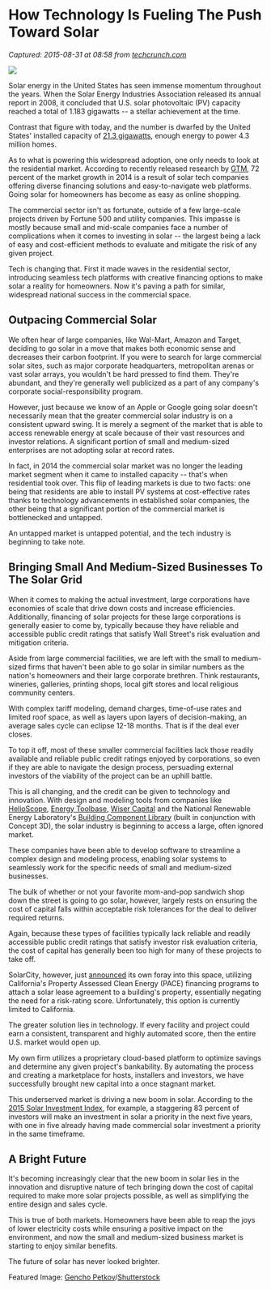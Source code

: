 # How Technology Is Fueling The Push Toward Solar

_Captured: 2015-08-31 at 08:58 from [techcrunch.com](http://techcrunch.com/2015/08/30/how-technology-is-fueling-the-push-toward-solar/)_

![](https://tctechcrunch2011.files.wordpress.com/2015/08/shutterstock_131369255.jpg?w=738)

Solar energy in the United States has seen immense momentum throughout the years. When the Solar Energy Industries Association released its annual report in 2008, it concluded that U.S. solar photovoltaic (PV) capacity reached a total of 1.183 gigawatts -- a stellar achievement at the time.

Contrast that figure with today, and the number is dwarfed by the United States' installed capacity of [21.3 gigawatts](http://www.seia.org/research-resources/us-solar-market-insight), enough energy to power 4.3 million homes.

As to what is powering this widespread adoption, one only needs to look at the residential market. According to recently released research by [GTM](http://www.greentechmedia.com/research/report/us-residential-solar-financing-2015-2020), 72 percent of the market growth in 2014 is a result of solar tech companies offering diverse financing solutions and easy-to-navigate web platforms. Going solar for homeowners has become as easy as online shopping.

The commercial sector isn't as fortunate, outside of a few large-scale projects driven by Fortune 500 and utility companies. This impasse is mostly because small and mid-scale companies face a number of complications when it comes to investing in solar -- the largest being a lack of easy and cost-efficient methods to evaluate and mitigate the risk of any given project.

Tech is changing that. First it made waves in the residential sector, introducing seamless tech platforms with creative financing options to make solar a reality for homeowners. Now it's paving a path for similar, widespread national success in the commercial space.

## Outpacing Commercial Solar

We often hear of large companies, like Wal-Mart, Amazon and Target, deciding to go solar in a move that makes both economic sense and decreases their carbon footprint. If you were to search for large commercial solar sites, such as major corporate headquarters, metropolitan arenas or vast solar arrays, you wouldn't be hard pressed to find them. They're abundant, and they're generally well publicized as a part of any company's corporate social-responsibility program.

However, just because we know of an Apple or Google going solar doesn't necessarily mean that the greater commercial solar industry is on a consistent upward swing. It is merely a segment of the market that is able to access renewable energy at scale because of their vast resources and investor relations. A significant portion of small and medium-sized enterprises are not adopting solar at record rates.

In fact, in 2014 the commercial solar market was no longer the leading market segment when it came to installed capacity -- that's when residential took over. This flip of leading markets is due to two facts: one being that residents are able to install PV systems at cost-effective rates thanks to technology advancements in established solar companies, the other being that a significant portion of the commercial market is bottlenecked and untapped.

An untapped market is untapped potential, and the tech industry is beginning to take note.

## Bringing Small And Medium-Sized Businesses To The Solar Grid

When it comes to making the actual investment, large corporations have economies of scale that drive down costs and increase efficiencies. Additionally, financing of solar projects for these large corporations is generally easier to come by, typically because they have reliable and accessible public credit ratings that satisfy Wall Street's risk evaluation and mitigation criteria.

Aside from large commercial facilities, we are left with the small to medium-sized firms that haven't been able to go solar in similar numbers as the nation's homeowners and their large corporate brethren. Think restaurants, wineries, galleries, printing shops, local gift stores and local religious community centers.

With complex tariff modeling, demand charges, time-of-use rates and limited roof space, as well as layers upon layers of decision-making, an average sales cycle can eclipse 12-18 months. That is if the deal ever closes.

To top it off, most of these smaller commercial facilities lack those readily available and reliable public credit ratings enjoyed by corporations, so even if they are able to navigate the design process, persuading external investors of the viability of the project can be an uphill battle.

This is all changing, and the credit can be given to technology and innovation. With design and modeling tools from companies like [HelioScope](https://helioscope.folsomlabs.com/), [Energy Toolbase](https://www.energytoolbase.com/), [Wiser Capital](http://www.wisercapital.com/) and the National Renewable Energy Laboratory's [Building Component Library](https://bcl.nrel.gov/about) (built in conjunction with Concept 3D), the solar industry is beginning to access a large, often ignored market.

These companies have been able to develop software to streamline a complex design and modeling process, enabling solar systems to seamlessly work for the specific needs of small and medium-sized businesses.

The bulk of whether or not your favorite mom-and-pop sandwich shop down the street is going to go solar, however, largely rests on ensuring the cost of capital falls within acceptable risk tolerances for the deal to deliver required returns.

Again, because these types of facilities typically lack reliable and readily accessible public credit ratings that satisfy investor risk evaluation criteria, the cost of capital has generally been too high for many of these projects to take off.

SolarCity, however, just [announced](http://www.solarcity.com/newsroom/press/solarcity-introduces-nation%E2%80%99s-most-affordable-solar-power-option-small-and-medium) its own foray into this space, utilizing California's Property Assessed Clean Energy (PACE) financing programs to attach a solar lease agreement to a building's property, essentially negating the need for a risk-rating score. Unfortunately, this option is currently limited to California.

The greater solution lies in technology. If every facility and project could earn a consistent, transparent and highly automated score, then the entire U.S. market would open up.

My own firm utilizes a proprietary cloud-based platform to optimize savings and determine any given project's bankability. By automating the process and creating a marketplace for hosts, installers and investors, we have successfully brought new capital into a once stagnant market.

This underserved market is driving a new boom in solar. According to the [2015 Solar Investment Index](https://www.wisercapital.com/about/blog-article/20), for example, a staggering 83 percent of investors will make an investment in solar a priority in the next five years, with one in five already having made commercial solar investment a priority in the same timeframe.

## A Bright Future

It's becoming increasingly clear that the new boom in solar lies in the innovation and disruptive nature of tech bringing down the cost of capital required to make more solar projects possible, as well as simplifying the entire design and sales cycle.

This is true of both markets. Homeowners have been able to reap the joys of lower electricity costs while ensuring a positive impact on the environment, and now the small and medium-sized business market is starting to enjoy similar benefits.

The future of solar has never looked brighter.

Featured Image: [Gencho Petkov](http://www.shutterstock.com/pic-131369255/stock-photo-power-plant-using-renewable-solar-energy-with-sun.html?src=hQ7euubRSaPsR3USrRUVeQ-1-4)/[Shutterstock](http://www.shutterstock.com)
